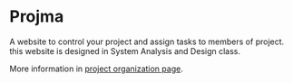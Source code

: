 # Projma
A website to control your project and assign tasks to members of project. this website is designed in System Analysis and Design class.

More information in [project organization page](https://github.com/Projma).
